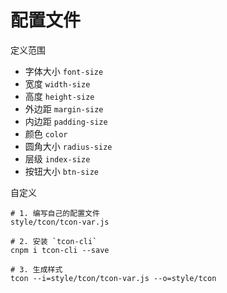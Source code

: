 # 配置文件

定义范围

- 字体大小 `font-size`
- 宽度 `width-size`
- 高度 `height-size`
- 外边距 `margin-size`
- 内边距 `padding-size`
- 颜色 `color`
- 圆角大小 `radius-size` 
- 层级 `index-size` 
- 按钮大小 `btn-size`

自定义

```
# 1. 编写自己的配置文件 
style/tcon/tcon-var.js

# 2. 安装 `tcon-cli`
cnpm i tcon-cli --save

# 3. 生成样式
tcon --i=style/tcon/tcon-var.js --o=style/tcon
```

